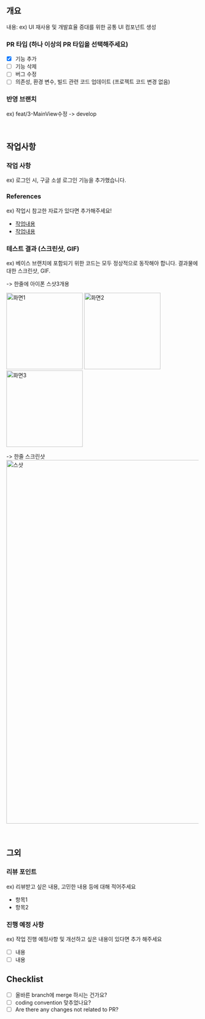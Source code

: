 ## 개요
내용:
ex) UI 재사용 및 개발효율 증대를 위한 공통 UI 컴포넌트 생성

### PR 타입 (하나 이상의 PR 타입을 선택해주세요)
  - [X] 기능 추가
  - [ ] 기능 삭제
  - [ ] 버그 수정
  - [ ] 의존성, 환경 변수, 빌드 관련 코드 업데이트 (프로젝트 코드 변경 없음)

### 반영 브랜치
ex) feat/3-MainView수정 -> develop

<br/>

## 작업사항 
### 작업 사항
ex) 로그인 시, 구글 소셜 로그인 기능을 추가했습니다.

### References
ex) 작업시 참고한 자료가 있다면 추가해주세요!
  - [작업내용](URL)
  - [작업내용](URL)

### 테스트 결과 (스크린샷, GIF)
ex) 베이스 브랜치에 포함되기 위한 코드는 모두 정상적으로 동작해야 합니다. 결과물에 대한 스크린샷, GIF.

-> 한줄에 아이폰 스샷3개용 
<p align="left">
  <img width="200" alt="화면1" src="이미지URL">
  <img width="200" alt="화면2" src="이미지URL">
  <img width="200" alt="화면3" src="이미지URL">
</p>

-> 한줄 스크린샷 
<img width="950" alt="스샷" src="이미지URL">

<br/>

## 그외
### 리뷰 포인트 
ex) 리뷰받고 싶은 내용, 고민한 내용  등에 대해 적어주세요
- 항목1
- 항목2

### 진행 예정 사항
ex) 작업 진행 예정사항 및 개선하고 싶은 내용이 있다면 추가 해주세요 
- [ ] 내용 
- [ ] 내용 

## Checklist

- [ ] 올바른 branch에 merge 하시는 건가요?
- [ ] coding convention 맞추었나요?
- [ ] Are there any changes not related to PR?
